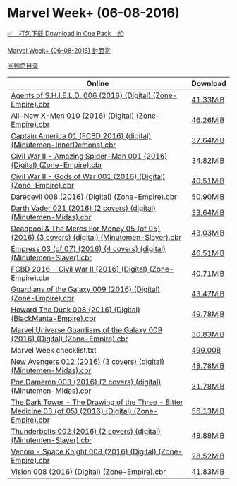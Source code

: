 # Marvel Week+ (06-08-2016)

[✅&emsp;打包下载 Download in One Pack&emsp;📦](https://pan.baidu.com/s/1dECC4xj)

[Marvel Week+ (06-08-2016) 封面赏](/https://github.com/alicewish/markdown/blob/master/cover/Marvel-Week-06-08-2016-Covers.md)



[回到总目录](https://github.com/alicewish/markdown/blob/master/Catalogs.md)



Online | Download
--- | ---
[Agents of S.H.I.E.L.D. 006 (2016) (Digital) (Zone-Empire).cbr](https://github.com/alicewish/markdown/blob/master/comic/Agents-of-S-H-I-E-L-D-006-2016-Digital-Zone-Empire-cbr.md) | [41.33MiB](https://pan.baidu.com/s/1dECC4xj#list/path=%2FMarvel%20Week%202016%20Q2%2FMarvel%20Week%2B%20%2806-08-2016%29%2F%E3%82%A8%E3%82%AA%E3%82%AA%E3%82%B3%E3%82%B5%E3%82%BF%E3%82%B7%E3%82%B9%E3%82%B5%E3%82%AB%E3%82%A8%E3%82%B7%E3%82%BB%E3%82%AB%E3%82%AA%E3%82%A8%E3%82%BF%E3%82%AA%E3%82%B5%E3%82%BF%E3%82%B7%E3%82%BD%E3%82%A6%E3%82%AD%E3%82%BF%E3%82%A8%E3%82%BB%E3%82%A2%E3%82%AD%E3%82%B7%E3%82%BD%E3%82%AD&parentPath=%2FMarvel%20Week%202016%20Q2)
[All-New X-Men 010 (2016) (Digital) (Zone-Empire).cbr](https://github.com/alicewish/markdown/blob/master/comic/All-New-X-Men-010-2016-Digital-Zone-Empire-cbr.md) | [46.26MiB](https://pan.baidu.com/s/1dECC4xj#list/path=%2FMarvel%20Week%202016%20Q2%2FMarvel%20Week%2B%20%2806-08-2016%29%2F%E3%82%B1%E3%82%BB%E3%82%A6%E3%82%AB%E3%82%BF%E3%82%BD%E3%82%BB%E3%82%BF%E3%82%B1%E3%82%B1%E3%82%AA%E3%82%B9%E3%82%B9%E3%82%B3%E3%82%AA%E3%82%B7%E3%82%AD%E3%82%AA%E3%82%B3%E3%82%B9%E3%82%A6%E3%82%AA%E3%82%AF%E3%82%AA%E3%82%A8%E3%82%AB%E3%82%B9%E3%82%AD%E3%82%B7%E3%82%A2%E3%82%B3%E3%82%AD&parentPath=%2FMarvel%20Week%202016%20Q2)
[Captain America 01 (FCBD 2016) (digital) (Minutemen-InnerDemons).cbr](https://github.com/alicewish/markdown/blob/master/comic/Captain-America-01-FCBD-2016-digital-Minutemen-InnerDemons-cbr.md) | [37.64MiB](https://pan.baidu.com/s/1dECC4xj#list/path=%2FMarvel%20Week%202016%20Q2%2FMarvel%20Week%2B%20%2806-08-2016%29%2F%E3%82%B9%E3%82%BF%E3%82%B5%E3%82%AF%E3%82%A8%E3%82%A6%E3%82%B7%E3%82%BB%E3%82%BF%E3%82%BF%E3%82%B7%E3%82%AA%E3%82%AA%E3%82%A8%E3%82%BB%E3%82%A2%E3%82%A4%E3%82%AF%E3%82%B3%E3%82%B9%E3%82%B3%E3%82%B5%E3%82%A6%E3%82%B3%E3%82%BB%E3%82%AF%E3%82%A6%E3%82%B7%E3%82%A6%E3%82%AB%E3%82%A2%E3%82%B5&parentPath=%2FMarvel%20Week%202016%20Q2)
[Civil War II - Amazing Spider-Man 001 (2016) (Digital) (Zone-Empire).cbr](https://github.com/alicewish/markdown/blob/master/comic/Civil-War-II-Amazing-Spider-Man-001-2016-Digital-Zone-Empire-cbr.md) | [34.82MiB](https://pan.baidu.com/s/1dECC4xj#list/path=%2FMarvel%20Week%202016%20Q2%2FMarvel%20Week%2B%20%2806-08-2016%29%2F%E3%82%B5%E3%82%A8%E3%82%B3%E3%82%BF%E3%82%BF%E3%82%BD%E3%82%BF%E3%82%AD%E3%82%B3%E3%82%B7%E3%82%AD%E3%82%BB%E3%82%A6%E3%82%AF%E3%82%A8%E3%82%B7%E3%82%BD%E3%82%BD%E3%82%A8%E3%82%AF%E3%82%BB%E3%82%B9%E3%82%AD%E3%82%A8%E3%82%B7%E3%82%B5%E3%82%AB%E3%82%A6%E3%82%B7%E3%82%A2%E3%82%AB%E3%82%BD&parentPath=%2FMarvel%20Week%202016%20Q2)
[Civil War II - Gods of War 001 (2016) (Digital) (Zone-Empire).cbr](https://github.com/alicewish/markdown/blob/master/comic/Civil-War-II-Gods-of-War-001-2016-Digital-Zone-Empire-cbr.md) | [40.51MiB](https://pan.baidu.com/s/1dECC4xj#list/path=%2FMarvel%20Week%202016%20Q2%2FMarvel%20Week%2B%20%2806-08-2016%29%2F%E3%82%B1%E3%82%BD%E3%82%B3%E3%82%AB%E3%82%B9%E3%82%BD%E3%82%A4%E3%82%AB%E3%82%B3%E3%82%B3%E3%82%A6%E3%82%A6%E3%82%AD%E3%82%A4%E3%82%AB%E3%82%BB%E3%82%B7%E3%82%B1%E3%82%B9%E3%82%BF%E3%82%BB%E3%82%BB%E3%82%BD%E3%82%BD%E3%82%B5%E3%82%A2%E3%82%BF%E3%82%AA%E3%82%B7%E3%82%A2%E3%82%A6%E3%82%BF&parentPath=%2FMarvel%20Week%202016%20Q2)
[Daredevil 008 (2016) (Digital) (Zone-Empire).cbr](https://github.com/alicewish/markdown/blob/master/comic/Daredevil-008-2016-Digital-Zone-Empire-cbr.md) | [50.90MiB](https://pan.baidu.com/s/1dECC4xj#list/path=%2FMarvel%20Week%202016%20Q2%2FMarvel%20Week%2B%20%2806-08-2016%29%2F%E3%82%B1%E3%82%BD%E3%82%B1%E3%82%B3%E3%82%BF%E3%82%A4%E3%82%BD%E3%82%A2%E3%82%A4%E3%82%B7%E3%82%BF%E3%82%A6%E3%82%A4%E3%82%AA%E3%82%A8%E3%82%B5%E3%82%A2%E3%82%AD%E3%82%AA%E3%82%A8%E3%82%B9%E3%82%AF%E3%82%BB%E3%82%A6%E3%82%A6%E3%82%AB%E3%82%AF%E3%82%BF%E3%82%B5%E3%82%B1%E3%82%BD%E3%82%AA&parentPath=%2FMarvel%20Week%202016%20Q2)
[Darth Vader 021 (2016) (2 covers) (digital) (Minutemen-Midas).cbr](https://github.com/alicewish/markdown/blob/master/comic/Darth-Vader-021-2016-2-covers-digital-Minutemen-Midas-cbr.md) | [33.64MiB](https://pan.baidu.com/s/1dECC4xj#list/path=%2FMarvel%20Week%202016%20Q2%2FMarvel%20Week%2B%20%2806-08-2016%29%2F%E3%82%AA%E3%82%B1%E3%82%BB%E3%82%A2%E3%82%A6%E3%82%BF%E3%82%B9%E3%82%AF%E3%82%BF%E3%82%AD%E3%82%BD%E3%82%A2%E3%82%AF%E3%82%A8%E3%82%A4%E3%82%AA%E3%82%BD%E3%82%AB%E3%82%A4%E3%82%BF%E3%82%AB%E3%82%B5%E3%82%A8%E3%82%BF%E3%82%B7%E3%82%A2%E3%82%AD%E3%82%AF%E3%82%AB%E3%82%BB%E3%82%A4%E3%82%B3&parentPath=%2FMarvel%20Week%202016%20Q2)
[Deadpool & The Mercs For Money 05 (of 05) (2016) (3 covers) (digital) (Minutemen-Slayer).cbr](https://github.com/alicewish/markdown/blob/master/comic/Deadpool-Mercs-For-Money-05-of-05-2016-3-covers-digital-Minutemen-Slayer-cbr.md) | [43.03MiB](https://pan.baidu.com/s/1dECC4xj#list/path=%2FMarvel%20Week%202016%20Q2%2FMarvel%20Week%2B%20%2806-08-2016%29%2F%E3%82%B3%E3%82%A4%E3%82%B1%E3%82%AB%E3%82%BB%E3%82%AD%E3%82%BB%E3%82%A4%E3%82%A4%E3%82%B9%E3%82%BF%E3%82%AB%E3%82%B7%E3%82%A8%E3%82%A8%E3%82%A8%E3%82%BF%E3%82%B9%E3%82%BB%E3%82%BB%E3%82%BB%E3%82%A6%E3%82%A6%E3%82%BB%E3%82%A4%E3%82%B5%E3%82%BD%E3%82%B5%E3%82%A6%E3%82%B3%E3%82%B7%E3%82%AD&parentPath=%2FMarvel%20Week%202016%20Q2)
[Empress 03 (of 07) (2016) (4 covers) (digital) (Minutemen-Slayer).cbr](https://github.com/alicewish/markdown/blob/master/comic/Empress-03-of-07-2016-4-covers-digital-Minutemen-Slayer-cbr.md) | [46.51MiB](https://pan.baidu.com/s/1dECC4xj#list/path=%2FMarvel%20Week%202016%20Q2%2FMarvel%20Week%2B%20%2806-08-2016%29%2F%E3%82%B1%E3%82%A2%E3%82%B7%E3%82%A8%E3%82%A2%E3%82%A6%E3%82%BD%E3%82%AF%E3%82%A8%E3%82%B1%E3%82%A8%E3%82%AB%E3%82%A4%E3%82%A2%E3%82%A2%E3%82%B9%E3%82%BB%E3%82%AD%E3%82%B1%E3%82%BD%E3%82%AB%E3%82%AA%E3%82%BF%E3%82%AF%E3%82%B5%E3%82%AB%E3%82%AA%E3%82%A2%E3%82%AA%E3%82%B5%E3%82%A2%E3%82%AF&parentPath=%2FMarvel%20Week%202016%20Q2)
[FCBD 2016 - Civil War II (2016) (Digital) (Zone-Empire).cbr](https://github.com/alicewish/markdown/blob/master/comic/FCBD-2016-Civil-War-II-2016-Digital-Zone-Empire-cbr.md) | [40.71MiB](https://pan.baidu.com/s/1dECC4xj#list/path=%2FMarvel%20Week%202016%20Q2%2FMarvel%20Week%2B%20%2806-08-2016%29%2F%E3%82%A4%E3%82%B9%E3%82%B1%E3%82%BD%E3%82%B9%E3%82%BB%E3%82%BD%E3%82%AD%E3%82%AD%E3%82%B7%E3%82%A4%E3%82%AF%E3%82%A8%E3%82%BF%E3%82%A8%E3%82%B3%E3%82%A2%E3%82%A6%E3%82%BB%E3%82%A8%E3%82%A6%E3%82%BB%E3%82%AB%E3%82%BB%E3%82%AA%E3%82%A6%E3%82%B3%E3%82%B3%E3%82%BB%E3%82%AB%E3%82%AF%E3%82%BF&parentPath=%2FMarvel%20Week%202016%20Q2)
[Guardians of the Galaxy 009 (2016) (Digital) (Zone-Empire).cbr](https://github.com/alicewish/markdown/blob/master/comic/Guardians-of-Galaxy-009-2016-Digital-Zone-Empire-cbr.md) | [43.47MiB](https://pan.baidu.com/s/1dECC4xj#list/path=%2FMarvel%20Week%202016%20Q2%2FMarvel%20Week%2B%20%2806-08-2016%29%2F%E3%82%BB%E3%82%AA%E3%82%B9%E3%82%B5%E3%82%A8%E3%82%A8%E3%82%A8%E3%82%B9%E3%82%A2%E3%82%A2%E3%82%AA%E3%82%B5%E3%82%A8%E3%82%A6%E3%82%BB%E3%82%A8%E3%82%BF%E3%82%AB%E3%82%A4%E3%82%AB%E3%82%AA%E3%82%AA%E3%82%AF%E3%82%B3%E3%82%AD%E3%82%BF%E3%82%BF%E3%82%BB%E3%82%A2%E3%82%BF%E3%82%B5%E3%82%B5&parentPath=%2FMarvel%20Week%202016%20Q2)
[Howard The Duck 008 (2016) (Digital) (BlackManta-Empire).cbr](https://github.com/alicewish/markdown/blob/master/comic/Howard-Duck-008-2016-Digital-BlackManta-Empire-cbr.md) | [49.78MiB](https://pan.baidu.com/s/1dECC4xj#list/path=%2FMarvel%20Week%202016%20Q2%2FMarvel%20Week%2B%20%2806-08-2016%29%2F%E3%82%B1%E3%82%AA%E3%82%AB%E3%82%AD%E3%82%B3%E3%82%AB%E3%82%A4%E3%82%A6%E3%82%AA%E3%82%AA%E3%82%B1%E3%82%B1%E3%82%A8%E3%82%B5%E3%82%B9%E3%82%A2%E3%82%A4%E3%82%BD%E3%82%AD%E3%82%A2%E3%82%A6%E3%82%A8%E3%82%BF%E3%82%B7%E3%82%A2%E3%82%BF%E3%82%B5%E3%82%AD%E3%82%B3%E3%82%AF%E3%82%B7%E3%82%BB&parentPath=%2FMarvel%20Week%202016%20Q2)
[Marvel Universe Guardians of the Galaxy 009 (2016) (Digital) (Zone-Empire).cbr](https://github.com/alicewish/markdown/blob/master/comic/Marvel-Universe-Guardians-of-Galaxy-009-2016-Digital-Zone-Empire-cbr.md) | [30.83MiB](https://pan.baidu.com/s/1dECC4xj#list/path=%2FMarvel%20Week%202016%20Q2%2FMarvel%20Week%2B%20%2806-08-2016%29%2F%E3%82%BF%E3%82%B7%E3%82%AD%E3%82%AF%E3%82%A8%E3%82%B1%E3%82%A8%E3%82%A6%E3%82%AB%E3%82%AA%E3%82%BB%E3%82%BD%E3%82%B1%E3%82%B9%E3%82%B5%E3%82%AF%E3%82%B1%E3%82%AD%E3%82%B9%E3%82%BD%E3%82%AB%E3%82%BF%E3%82%A2%E3%82%B3%E3%82%A8%E3%82%BD%E3%82%BF%E3%82%A2%E3%82%A2%E3%82%AD%E3%82%B7%E3%82%A2&parentPath=%2FMarvel%20Week%202016%20Q2)
Marvel Week checklist.txt | [499.00B](https://pan.baidu.com/s/1dECC4xj#list/path=%2FMarvel%20Week%202016%20Q2%2FMarvel%20Week%2B%20%2806-08-2016%29%2F%E3%82%AF%E3%82%B5%E3%82%A4%E3%82%A8%E3%82%B7%E3%82%B9%E3%82%B7%E3%82%B5%E3%82%A2%E3%82%B9%E3%82%B5%E3%82%AF%E3%82%A2%E3%82%BB%E3%82%A6%E3%82%B5%E3%82%B7%E3%82%AB%E3%82%A6%E3%82%BF%E3%82%BF%E3%82%AA%E3%82%B5%E3%82%A2%E3%82%BD%E3%82%A8%E3%82%B9%E3%82%A6%E3%82%B7%E3%82%AD%E3%82%AA%E3%82%B9&parentPath=%2FMarvel%20Week%202016%20Q2)
[New Avengers 012 (2016) (3 covers) (digital) (Minutemen-Midas).cbr](https://github.com/alicewish/markdown/blob/master/comic/New-Avengers-012-2016-3-covers-digital-Minutemen-Midas-cbr.md) | [48.78MiB](https://pan.baidu.com/s/1dECC4xj#list/path=%2FMarvel%20Week%202016%20Q2%2FMarvel%20Week%2B%20%2806-08-2016%29%2F%E3%82%AA%E3%82%B5%E3%82%B5%E3%82%BD%E3%82%AB%E3%82%B3%E3%82%A6%E3%82%B1%E3%82%A8%E3%82%BD%E3%82%B7%E3%82%AD%E3%82%B1%E3%82%A4%E3%82%AA%E3%82%BF%E3%82%B5%E3%82%AD%E3%82%BB%E3%82%A8%E3%82%A4%E3%82%BF%E3%82%A4%E3%82%B9%E3%82%B3%E3%82%BB%E3%82%B1%E3%82%AB%E3%82%AD%E3%82%AA%E3%82%B9%E3%82%AD&parentPath=%2FMarvel%20Week%202016%20Q2)
[Poe Dameron 003 (2016) (2 covers) (digital) (Minutemen-Midas).cbr](https://github.com/alicewish/markdown/blob/master/comic/Poe-Dameron-003-2016-2-covers-digital-Minutemen-Midas-cbr.md) | [31.78MiB](https://pan.baidu.com/s/1dECC4xj#list/path=%2FMarvel%20Week%202016%20Q2%2FMarvel%20Week%2B%20%2806-08-2016%29%2F%E3%82%A6%E3%82%B9%E3%82%B5%E3%82%BB%E3%82%B9%E3%82%BF%E3%82%B3%E3%82%A6%E3%82%BB%E3%82%B5%E3%82%B5%E3%82%B5%E3%82%A6%E3%82%AA%E3%82%B5%E3%82%BD%E3%82%AB%E3%82%AA%E3%82%A4%E3%82%BD%E3%82%B1%E3%82%A8%E3%82%A6%E3%82%AA%E3%82%A8%E3%82%BF%E3%82%BF%E3%82%A4%E3%82%AD%E3%82%B1%E3%82%A6%E3%82%B9&parentPath=%2FMarvel%20Week%202016%20Q2)
[The Dark Tower - The Drawing of the Three - Bitter Medicine 03 (of 05) (2016) (Digital) (Zone-Empire).cbr](https://github.com/alicewish/markdown/blob/master/comic/Dark-Tower-Drawing-of-Three-Bitter-Medicine-03-of-05-2016-Digital-Zone-Empire-cbr.md) | [56.13MiB](https://pan.baidu.com/s/1dECC4xj#list/path=%2FMarvel%20Week%202016%20Q2%2FMarvel%20Week%2B%20%2806-08-2016%29%2F%E3%82%B7%E3%82%AF%E3%82%A8%E3%82%AB%E3%82%AD%E3%82%B9%E3%82%BF%E3%82%B1%E3%82%B1%E3%82%B9%E3%82%B3%E3%82%A4%E3%82%B3%E3%82%A4%E3%82%BB%E3%82%BD%E3%82%AB%E3%82%B3%E3%82%A6%E3%82%B3%E3%82%B3%E3%82%A6%E3%82%AA%E3%82%B5%E3%82%A8%E3%82%BD%E3%82%BD%E3%82%A4%E3%82%B5%E3%82%BF%E3%82%A8%E3%82%A4&parentPath=%2FMarvel%20Week%202016%20Q2)
[Thunderbolts 002 (2016) (2 covers) (digital) (Minutemen-Slayer).cbr](https://github.com/alicewish/markdown/blob/master/comic/Thunderbolts-002-2016-2-covers-digital-Minutemen-Slayer-cbr.md) | [48.88MiB](https://pan.baidu.com/s/1dECC4xj#list/path=%2FMarvel%20Week%202016%20Q2%2FMarvel%20Week%2B%20%2806-08-2016%29%2F%E3%82%BD%E3%82%AD%E3%82%B7%E3%82%A4%E3%82%B7%E3%82%AB%E3%82%BF%E3%82%A2%E3%82%BB%E3%82%A4%E3%82%A8%E3%82%A4%E3%82%BB%E3%82%A2%E3%82%A2%E3%82%A8%E3%82%B9%E3%82%AF%E3%82%BB%E3%82%B7%E3%82%A2%E3%82%BF%E3%82%B3%E3%82%B9%E3%82%B9%E3%82%BB%E3%82%AD%E3%82%A8%E3%82%BD%E3%82%A6%E3%82%A6%E3%82%B1&parentPath=%2FMarvel%20Week%202016%20Q2)
[Venom - Space Knight 008 (2016) (Digital) (Zone-Empire).cbr](https://github.com/alicewish/markdown/blob/master/comic/Venom-Space-Knight-008-2016-Digital-Zone-Empire-cbr.md) | [28.52MiB](https://pan.baidu.com/s/1dECC4xj#list/path=%2FMarvel%20Week%202016%20Q2%2FMarvel%20Week%2B%20%2806-08-2016%29%2F%E3%82%AF%E3%82%B3%E3%82%B7%E3%82%AD%E3%82%AA%E3%82%AB%E3%82%B5%E3%82%BF%E3%82%B7%E3%82%AF%E3%82%B1%E3%82%BB%E3%82%BD%E3%82%AF%E3%82%AD%E3%82%AB%E3%82%AA%E3%82%B5%E3%82%BB%E3%82%A4%E3%82%B7%E3%82%BD%E3%82%BB%E3%82%A8%E3%82%B1%E3%82%BB%E3%82%B9%E3%82%BD%E3%82%AF%E3%82%B5%E3%82%B5%E3%82%A4&parentPath=%2FMarvel%20Week%202016%20Q2)
[Vision 008 (2016) (Digital) (Zone-Empire).cbr](https://github.com/alicewish/markdown/blob/master/comic/Vision-008-2016-Digital-Zone-Empire-cbr.md) | [41.83MiB](https://pan.baidu.com/s/1dECC4xj#list/path=%2FMarvel%20Week%202016%20Q2%2FMarvel%20Week%2B%20%2806-08-2016%29%2F%E3%82%A4%E3%82%B3%E3%82%AB%E3%82%A6%E3%82%BF%E3%82%B9%E3%82%AF%E3%82%AB%E3%82%B1%E3%82%BB%E3%82%B7%E3%82%B7%E3%82%AF%E3%82%B1%E3%82%A4%E3%82%B5%E3%82%BF%E3%82%BF%E3%82%B7%E3%82%A8%E3%82%B7%E3%82%AF%E3%82%B7%E3%82%A6%E3%82%AD%E3%82%B5%E3%82%AB%E3%82%AA%E3%82%B3%E3%82%AD%E3%82%AA%E3%82%AB&parentPath=%2FMarvel%20Week%202016%20Q2)